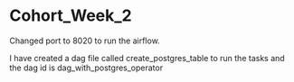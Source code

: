 # Cohort_Week_2

Changed port to 8020 to run the airflow.


I have created a dag file called create_postgres_table to run the tasks and the dag id is dag_with_postgres_operator

